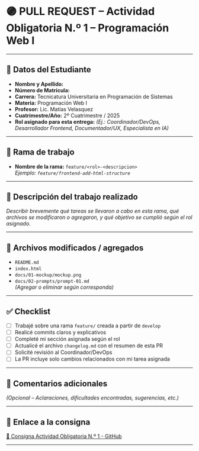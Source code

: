 # 🟣 PULL REQUEST – Actividad Obligatoria N.º 1 – Programación Web I

---

## 📌 Datos del Estudiante

- **Nombre y Apellido:**  
- **Número de Matrícula:**  
- **Carrera:** Tecnicatura Universitaria en Programación de Sistemas  
- **Materia:** Programación Web I  
- **Profesor:** Lic. Matías Velasquez  
- **Cuatrimestre/Año:** 2º Cuatrimestre / 2025  
- **Rol asignado para esta entrega:** _(Ej.: Coordinador/DevOps, Desarrollador Frontend, Documentador/UX, Especialista en IA)_

---

## 📂 Rama de trabajo

- **Nombre de la rama:** `feature/<rol>-<descripcion>`  
  _Ejemplo: `feature/frontend-add-html-structure`_

---

## 📝 Descripción del trabajo realizado

_Describir brevemente qué tareas se llevaron a cabo en esta rama, qué archivos se modificaron o agregaron, y qué objetivo se cumplió según el rol asignado._

---

## 📄 Archivos modificados / agregados

- `README.md`  
- `index.html`  
- `docs/01-mockup/mockup.png`  
- `docs/02-prompts/prompt-01.md`  
_(Agregar o eliminar según corresponda)_

---

## ✅ Checklist

- [ ] Trabajé sobre una rama `feature/` creada a partir de `develop`
- [ ] Realicé commits claros y explicativos
- [ ] Completé mi sección asignada según el rol
- [ ] Actualicé el archivo `changelog.md` con el resumen de esta PR
- [ ] Solicité revisión al Coordinador/DevOps
- [ ] La PR incluye solo cambios relacionados con mi tarea asignada

---

## 🧠 Comentarios adicionales

_(Opcional – Aclaraciones, dificultades encontradas, sugerencias, etc.)_

---

## 🧾 Enlace a la consigna

[📄 Consigna Actividad Obligatoria N.º 1 - GitHub](https://github.com/TuUsuario/TuRepositorio/blob/main/README.md)

---
